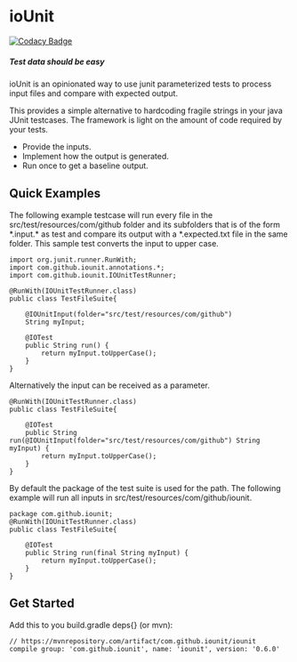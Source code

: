 # ioUnit

[![Codacy Badge](https://api.codacy.com/project/badge/Grade/5059b019f9b246a99eb4e17f39a4cdda)](https://app.codacy.com/app/ryaneberly/ioUnit?utm_source=github.com&utm_medium=referral&utm_content=ioUnit/ioUnit&utm_campaign=Badge_Grade_Dashboard)

##### Test data should be easy

ioUnit is an opinionated way to use junit parameterized tests to process input files and compare with expected output.

This provides a simple alternative to hardcoding fragile strings in your java JUnit testcases.  The framework is light on the amount of code required by your tests.
* Provide the inputs.
* Implement how the output is generated.
* Run once to get a baseline output.

## Quick Examples
The following example testcase will run every file in the src/test/resources/com/github folder and its subfolders that is of the form &ast;.input.&ast; as test and compare its output with a &ast;.expected.txt file in the same folder.  This sample test converts the input to upper case.

    import org.junit.runner.RunWith;
    import com.github.iounit.annotations.*;
    import com.github.iounit.IOUnitTestRunner;

    @RunWith(IOUnitTestRunner.class)
    public class TestFileSuite{

        @IOUnitInput(folder="src/test/resources/com/github")
        String myInput;

        @IOTest
        public String run() {
            return myInput.toUpperCase();
        }
    }
    
Alternatively the input can be received as a parameter.

    @RunWith(IOUnitTestRunner.class)
    public class TestFileSuite{

        @IOTest
        public String run(@IOUnitInput(folder="src/test/resources/com/github") String myInput) {
            return myInput.toUpperCase();
        }
    }
    
By default the package of the test suite is used for the path.  The following example will run all inputs in src/test/resources/com/github/iounit.

    package com.github.iounit;
    @RunWith(IOUnitTestRunner.class)
    public class TestFileSuite{

        @IOTest
        public String run(final String myInput) {
            return myInput.toUpperCase();
        }
    }

## Get Started
Add this to you build.gradle deps{}  (or mvn):


    // https://mvnrepository.com/artifact/com.github.iounit/iounit
    compile group: 'com.github.iounit', name: 'iounit', version: '0.6.0'
    
    
    
